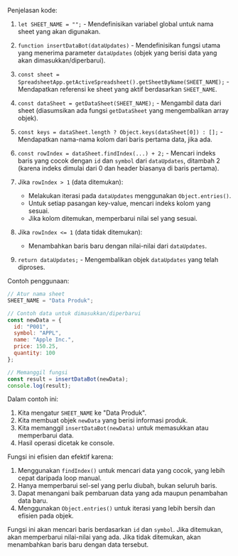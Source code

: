 Penjelasan kode:

1. `let SHEET_NAME = "";` - Mendefinisikan variabel global untuk nama sheet yang akan digunakan.

2. `function insertDataBot(dataUpdates)` - Mendefinisikan fungsi utama yang menerima parameter `dataUpdates` (objek yang berisi data yang akan dimasukkan/diperbarui).

3. `const sheet = SpreadsheetApp.getActiveSpreadsheet().getSheetByName(SHEET_NAME);` - Mendapatkan referensi ke sheet yang aktif berdasarkan `SHEET_NAME`.

4. `const dataSheet = getDataSheet(SHEET_NAME);` - Mengambil data dari sheet (diasumsikan ada fungsi `getDataSheet` yang mengembalikan array objek).

5. `const keys = dataSheet.length ? Object.keys(dataSheet[0]) : [];` - Mendapatkan nama-nama kolom dari baris pertama data, jika ada.

6. `const rowIndex = dataSheet.findIndex(...) + 2;` - Mencari indeks baris yang cocok dengan `id` dan `symbol` dari `dataUpdates`, ditambah 2 (karena indeks dimulai dari 0 dan header biasanya di baris pertama).

7. Jika `rowIndex > 1` (data ditemukan):
   - Melakukan iterasi pada `dataUpdates` menggunakan `Object.entries()`.
   - Untuk setiap pasangan key-value, mencari indeks kolom yang sesuai.
   - Jika kolom ditemukan, memperbarui nilai sel yang sesuai.

8. Jika `rowIndex <= 1` (data tidak ditemukan):
   - Menambahkan baris baru dengan nilai-nilai dari `dataUpdates`.

9. `return dataUpdates;` - Mengembalikan objek `dataUpdates` yang telah diproses.

Contoh penggunaan:

```javascript
// Atur nama sheet
SHEET_NAME = "Data Produk";

// Contoh data untuk dimasukkan/diperbarui
const newData = {
  id: "P001",
  symbol: "APPL",
  name: "Apple Inc.",
  price: 150.25,
  quantity: 100
};

// Memanggil fungsi
const result = insertDataBot(newData);
console.log(result);
```

Dalam contoh ini:

1. Kita mengatur `SHEET_NAME` ke "Data Produk".
2. Kita membuat objek `newData` yang berisi informasi produk.
3. Kita memanggil `insertDataBot(newData)` untuk memasukkan atau memperbarui data.
4. Hasil operasi dicetak ke console.

Fungsi ini efisien dan efektif karena:

1. Menggunakan `findIndex()` untuk mencari data yang cocok, yang lebih cepat daripada loop manual.
2. Hanya memperbarui sel-sel yang perlu diubah, bukan seluruh baris.
3. Dapat menangani baik pembaruan data yang ada maupun penambahan data baru.
4. Menggunakan `Object.entries()` untuk iterasi yang lebih bersih dan efisien pada objek.

Fungsi ini akan mencari baris berdasarkan `id` dan `symbol`. Jika ditemukan, akan memperbarui nilai-nilai yang ada. Jika tidak ditemukan, akan menambahkan baris baru dengan data tersebut.
